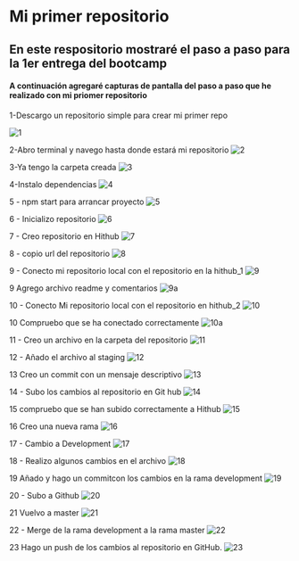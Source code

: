 # Mi primer repositorio

## En este respositorio mostraré el paso a paso para la 1er entrega del bootcamp


#### A continuación agregaré capturas de pantalla del paso a paso que he realizado con mi priomer repositorio

1-Descargo un repositorio simple para crear mi primer repo

![1](./content/1-Descargo%20un%20repositorio%20simple%20para%20crear%20mi%20primer%20repo.png)

2-Abro terminal y navego hasta donde estará mi repositorio
![2](./content/2-Abro%20terminal%20y%20navego%20hasta%20donde%20estará%20mi%20repositorio.png)

3-Ya tengo la carpeta creada
![3](./content/3-Ya%20tengo%20la%20carpeta%20creada.png)

4-Instalo dependencias
![4](./content/4-Instalo%20dependencias.png)

5 - npm start para arrancar proyecto
![5](./content/5-npm%20start%20para%20arrancar%20proyecto.png)

6 - Inicializo repositorio
![6](./content/6-Inicializo%20repositorio.png)

7 - Creo repositorio en Hithub
![7](./content/7-Creo%20repositorio%20en%20Hithub.png)

8 - copio url del repositorio
![8](./content/8-copio%20url%20del%20repositorio.png)

9 - Conecto mi repositorio local con el repositorio en la hithub_1
![9](./content/9-Agrego%20archivo%20readme%20y%20comentarios.png)

9 Agrego archivo readme y comentarios
![9a](./content/9-Conecto%20mi%20repositorio%20local%20con%20el%20repositorio%20en%20la%20hithub_1.png)

10 - Conecto Mi repositorio local con el repositorio en hithub_2
![10](./content/10%20-Conecto%20Mi%20repositorio%20local%20con%20el%20repositorio%20en%20hithub_2.png)

10 Compruebo que se ha conectado correctamente
![10a](./content/10-Compruebo%20que%20se%20ha%20conectado%20correctamente.png)

11 - Creo un archivo en la carpeta del repositorio
![11](./content/11-Creo%20un%20archivo%20en%20la%20carpeta%20del%20repositorio.png)

12 - Añado el archivo al staging
![12](./content/12-Añado%20el%20archivo%20al%20staging.png)

13 Creo un commit con un mensaje descriptivo
![13](./content/13-Creo%20un%20commit%20con%20un%20mensaje%20descriptivo.png)

14 - Subo los cambios al repositorio en Git hub
![14](./content/14-Subo%20los%20cambios%20al%20repositorio%20en%20Git%20hub.png)

15 compruebo que se han subido correctamente a Hithub
![15](./content/15-compruebo%20que%20se%20han%20subido%20correctamente%20a%20Hithub.png)

16 Creo una nueva rama
![16](./content/16-Creo%20una%20nueva%20rama.png)

17 - Cambio a Development
![17](./content/17-Cambio%20a%20Development.png)

18 - Realizo algunos cambios en el archivo
![18](./content/18-Realizo%20algunos%20cambios%20en%20el%20archivo.png)

19 Añado y hago un commitcon los cambios en la rama development
![19](./content/19-Añado%20y%20hago%20un%20commitcon%20los%20cambios%20en%20la%20rama%20development.png)

20 - Subo a Github
![20](./content/20-Subo%20a%20Github.png)

21 Vuelvo a master
![21](./content/21-Vuelvo%20a%20master.png)

22 - Merge de la rama development a la rama master
![22](./content/22-Merge%20de%20la%20rama%20development%20a%20la%20rama%20master.png)

23 Hago un push de los cambios al repositorio en GitHub.
![23](./content/23-Hago%20un%20push%20de%20los%20cambios%20al%20repositorio%20en%20GitHub..png)



